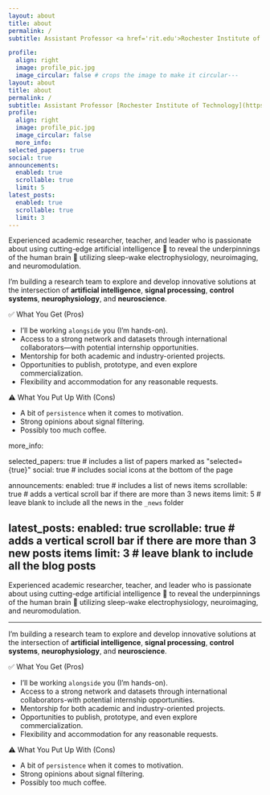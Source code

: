 ```yaml
---
layout: about
title: about
permalink: /
subtitle: Assistant Professor <a href='rit.edu'>Rochester Institute of Technology</a>.

profile:
  align: right
  image: profile_pic.jpg
  image_circular: false # crops the image to make it circular---
layout: about
title: about
permalink: /
subtitle: Assistant Professor [Rochester Institute of Technology](https://www.rit.edu)
profile:
  align: right
  image: profile_pic.jpg
  image_circular: false
  more_info: 
selected_papers: true
social: true
announcements:
  enabled: true
  scrollable: true
  limit: 5
latest_posts:
  enabled: true
  scrollable: true
  limit: 3
---
```


Experienced academic researcher, teacher, and leader who is passionate about using cutting-edge artificial intelligence 🧠 to reveal the underpinnings of the human brain 🧬 utilizing sleep-wake electrophysiology, neuroimaging, and neuromodulation.

I’m building a research team to explore and develop innovative solutions at the intersection of **artificial intelligence**, **signal processing**, **control systems**, **neurophysiology**, and **neuroscience**.

✅ What You Get (Pros)

- I’ll be working `alongside` you (I’m hands-on).
- Access to a strong network and datasets through international collaborators—with potential internship opportunities.
- Mentorship for both academic and industry-oriented projects.
- Opportunities to publish, prototype, and even explore commercialization.
- Flexibility and accommodation for any reasonable requests.

⚠️ What You Put Up With (Cons)

- A bit of `persistence` when it comes to motivation.
- Strong opinions about signal filtering.
- Possibly too much coffee.

<!--
Write your biography here. Tell the world about yourself. Link to your favorite subreddit: [reddit](http://reddit.com). You can put a picture in, too. The code is already in—just name your picture `prof_pic.jpg` and put it in the `img/` folder.

Put your address / P.O. box / other info right below your picture. You can also disable any of these elements by editing `profile` property of the YAML header of your `_pages/about.md`. Edit `_bibliography/papers.bib` and Jekyll will render your [publications page](/al-folio/publications/) automatically.

Link to your social media connections, too. This theme is set up to use [Font Awesome icons](https://fontawesome.com/) and [Academicons](https://jpswalsh.github.io/academicons/). Add your Facebook, Twitter, LinkedIn, Google Scholar, or just disable all of them.
-->

  more_info: 
  
selected_papers: true # includes a list of papers marked as "selected={true}"
social: true # includes social icons at the bottom of the page

announcements:
  enabled: true # includes a list of news items
  scrollable: true # adds a vertical scroll bar if there are more than 3 news items
  limit: 5 # leave blank to include all the news in the `_news` folder

latest_posts:
  enabled: true
  scrollable: true # adds a vertical scroll bar if there are more than 3 new posts items
  limit: 3 # leave blank to include all the blog posts
---

Experienced academic researcher, teacher, and leader who is passionate about using cutting-edge artificial intelligence 🧠 to reveal the underpinnings of the human brain 🧬 utilizing sleep-wake electrophysiology, neuroimaging, and neuromodulation.

---
I’m building a research team to explore and develop innovative solutions at the intersection of  **artificial intelligence**, **signal processing**, **control systems**, **neurophysiology**, and **neuroscience**.

✅ What You Get (Pros)

- I’ll be working `alongside` you (I’m hands-on).
- Access to a strong network and datasets through international collaborators-with potential internship opportunities.
- Mentorship for both academic and industry-oriented projects.
- Opportunities to publish, prototype, and even explore commercialization.
- Flexibility and accommodation for any reasonable requests.

⚠️ What You Put Up With (Cons)

- A bit of `persistence` when it comes to motivation.
- Strong opinions about signal filtering.
- Possibly too much coffee.



<!--

 Write your biography here. Tell the world about yourself. Link to your favorite [subreddit](http://reddit.com). You can put a picture in, too. The code is already in, just name your picture `prof_pic.jpg` and put it in the `img/` folder.

Put your address / P.O. box / other info right below your picture. You can also disable any of these elements by editing `profile` property of the YAML header of your `_pages/about.md`. Edit `_bibliography/papers.bib` and Jekyll will render your [publications page](/al-folio/publications/) automatically.




Link to your social media connections, too. This theme is set up to use [Font Awesome icons](https://fontawesome.com/) and [Academicons](https://jpswalsh.github.io/academicons/), like the ones below. Add your Facebook, Twitter, LinkedIn, Google Scholar, or just disable all of them.
-->
